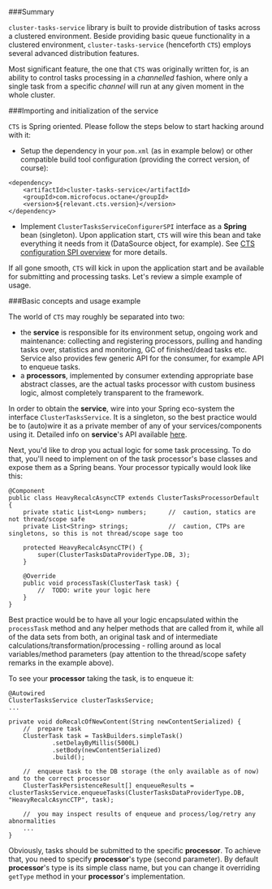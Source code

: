 ###Summary

`cluster-tasks-service` library is built to provide distribution of tasks across a clustered environment.
Beside providing basic queue functionality in a clustered environment, `cluster-tasks-service` (henceforth `CTS`) employs several advanced distribution features.

Most significant feature, the one that `CTS` was originally written for, is an ability to control tasks processing in a _channelled_ fashion, where only a single task from a specific _channel_ will run at any given moment in the whole cluster.


###Importing and initialization of the service

`CTS` is Spring oriented. Please follow the steps below to start hacking around with it:

- Setup the dependency in your `pom.xml` (as in example below) or other compatible build tool configuration (providing the correct version, of course):
```
<dependency>
    <artifactId>cluster-tasks-service</artifactId>
	<groupId>com.microfocus.octane</groupId>
	<version>${relevant.cts.version}</version>
</dependency>
```

- Implement `ClusterTasksServiceConfigurerSPI` interface as a __Spring__ bean (singleton).
Upon application start, `CTS` will wire this bean and take everything it needs from it (DataSource object, for example).
See [CTS configuration SPI overview](cts-configurer-spi.md) for more details.
  
If all gone smooth, `CTS` will kick in upon the application start and be available for submitting and processing tasks.
Let's review a simple example of usage.

###Basic concepts and usage example

The world of `CTS` may roughly be separated into two:
- the __service__ is responsible for its environment setup, ongoing work and maintenance: collecting and registering processors, pulling and handing tasks over, statistics and monitoring, GC of finished/dead tasks etc. Service also provides few generic API for the consumer, for example API to enqueue tasks.
- a __processors__, implemented by consumer extending appropriate base abstract classes, are the actual tasks processor with custom business logic, almost completely transparent to the framework.

In order to obtain the __service__, wire into your Spring eco-system the interface `ClusterTasksService`. It is a singleton, so the best practice would be to (auto)wire it as a private member of any of your services/components using it.
Detailed info on __service__'s API available [here](cts-service-api.md).

Next, you'd like to drop you actual logic for some task processing. To do that, you'll need to implement on of the task processor's base classes and expose them as a Spring beans.
Your processor typically would look like this:
```
@Component
public class HeavyRecalcAsyncCTP extends ClusterTasksProcessorDefault {
	private static List<Long> numbers;      //  caution, statics are not thread/scope safe
	private List<String> strings;           //  caution, CTPs are singletons, so this is not thread/scope sage too

	protected HeavyRecalcAsyncCTP() {
		super(ClusterTasksDataProviderType.DB, 3);
	}

	@Override
	public void processTask(ClusterTask task) {
		//  TODO: write your logic here
	}
}
```

Best practice would be to have all your logic encapsulated within the `processTask` method and any helper methods that are called from it, while all of the data sets from both, an original task and of intermediate calculations/transformation/processing - rolling around as local variables/method parameters (pay attention to the thread/scope safety remarks in the example above).


To see your __processor__ taking the task, is to enqueue it:

```
@Autowired
ClusterTasksService clusterTasksService;
...

private void doRecalcOfNewContent(String newContentSerialized) {
    //  prepare task
	ClusterTask task = TaskBuilders.simpleTask()
			.setDelayByMillis(5000L)
			.setBody(newContentSerialized)
			.build();
			
	//  enqueue task to the DB storage (the only available as of now) and to the correct processor
	ClusterTaskPersistenceResult[] enqueueResults = clusterTasksService.enqueueTasks(ClusterTasksDataProviderType.DB, "HeavyRecalcAsyncCTP", task);

    //  you may inspect results of enqueue and process/log/retry any abnormalities
    ...
}
```
Obviously, tasks should be submitted to the specific __processor__. To achieve that, you need to specify __processor__'s type (second parameter). By default __processor__'s type is its simple class name, but you can change it overriding `getType` method in your __processor__'s implementation.